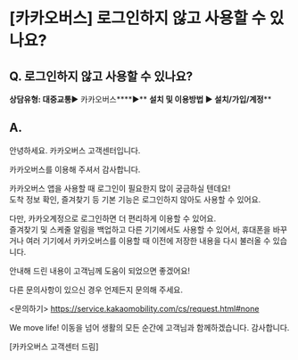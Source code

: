 # [카카오버스] 로그인하지 않고 사용할 수 있나요?

**Q.** **로그인하지 않고 사용할 수 있나요?**
------------------------------

**상담유형: 대중교통**▶ 카카오버스****▶** **설치 및 이용방법 ▶ 설치/가입/계정****

**A.**
------

안녕하세요. 카카오버스 고객센터입니다.

카카오버스를 이용해 주셔서 감사합니다.

카카오버스 앱을 사용할 때 로그인이 필요한지 많이 궁금하실 텐데요!  
도착 정보 확인, 즐겨찾기 등 기본 기능은 로그인하지 않아도 사용할 수 있어요.

다만, 카카오계정으로 로그인하면 더 편리하게 이용할 수 있어요.  
즐겨찾기 및 스케줄 알림을 백업하고 다른 기기에서도 사용할 수 있어서, 휴대폰을 바꾸거나 여러 기기에서 카카오버스를 이용할 때 이전에 저장한 내용을 다시 불러올 수 있습니다.

안내해 드린 내용이 고객님께 도움이 되었으면 좋겠어요!

다른 문의사항이 있으신 경우 언제든지 문의해 주세요.

<문의하기> <https://service.kakaomobility.com/cs/request.html#none>

We move life! 이동을 넘어 생활의 모든 순간에 고객님과 함께하겠습니다. 감사합니다.

[카카오버스 고객센터 드림]